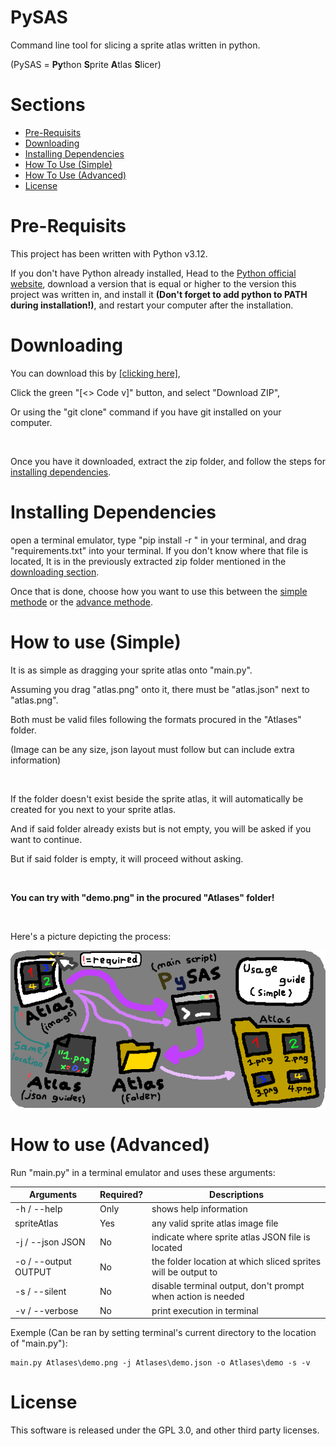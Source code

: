 # PySAS

Command line tool for slicing a sprite atlas written in python.

(PySAS = **Py**thon **S**prite **A**tlas **S**licer)

# Sections

* [Pre-Requisits](#pre-requisits)
* [Downloading](#downloading)
* [Installing Dependencies](#installing-dependencies)
* [How To Use (Simple)](#how-to-use-simple)
* [How To Use (Advanced)](#how-to-use-advanced)
* [License](#license)

# Pre-Requisits

This project has been written with Python v3.12.

If you don't have Python already installed, Head to the [Python official website](https://www.python.org/), download a version that is equal or higher to the version this project was written in, and install it **(Don't forget to add python to PATH during installation!)**, and restart your computer after the installation.

# Downloading

You can download this by [[clicking here]](https://github.com/Yukki64/PySAS/archive/refs/heads/main.zip),

Click the green "[<> Code v]" button, and select "Download ZIP",

Or using the "git clone" command if you have git installed on your computer.

 

Once you have it downloaded, extract the zip folder, and follow the steps for [installing dependencies](#installing-dependencies).

# Installing Dependencies

open a terminal emulator, type "pip install -r " in your terminal, and drag "requirements.txt" into your terminal. If you don't know where that file is located, It is in the previously extracted zip folder mentioned in the [downloading section](#downloading).

Once that is done, choose how you want to use this between the [simple methode](#how-to-use-simple) or the [advance methode](#how-to-use-advanced).

# How to use (Simple)

It is as simple as dragging your sprite atlas onto "main.py".

Assuming you drag "atlas.png" onto it, there must be "atlas.json" next to "atlas.png".

Both must be valid files following the formats procured in the "Atlases" folder.

(Image can be any size, json layout must follow but can include extra information)

 

If the folder doesn't exist beside the sprite atlas, it will automatically be created for you next to your sprite atlas.

And if said folder already exists but is not empty, you will be asked if you want to continue.

But if said folder is empty, it will proceed without asking.

 

**You can try with "demo.png" in the procured "Atlases" folder!**

 

Here's a picture depicting the process:

![Simple usage guide](Ressources/simpleGuide.png)

# How to use (Advanced)

Run "main.py" in a terminal emulator and uses these arguments:

| Arguments | Required? | Descriptions |
| ---------- | ---------- | ---------- |
| -h / --help | Only | shows help information |
| spriteAtlas | Yes | any valid sprite atlas image file |
| -j / --json JSON | No | indicate where sprite atlas JSON file is located |
| -o / --output OUTPUT | No | the folder location at which sliced sprites will be output to |
| -s / --silent | No | disable terminal output, don't prompt when action is needed |
| -v / --verbose | No | print execution in terminal |

Exemple (Can be ran by setting terminal's current directory to the location of "main.py"):

```
main.py Atlases\demo.png -j Atlases\demo.json -o Atlases\demo -s -v
```

# License

This software is released under the GPL 3.0, and other third party licenses.
